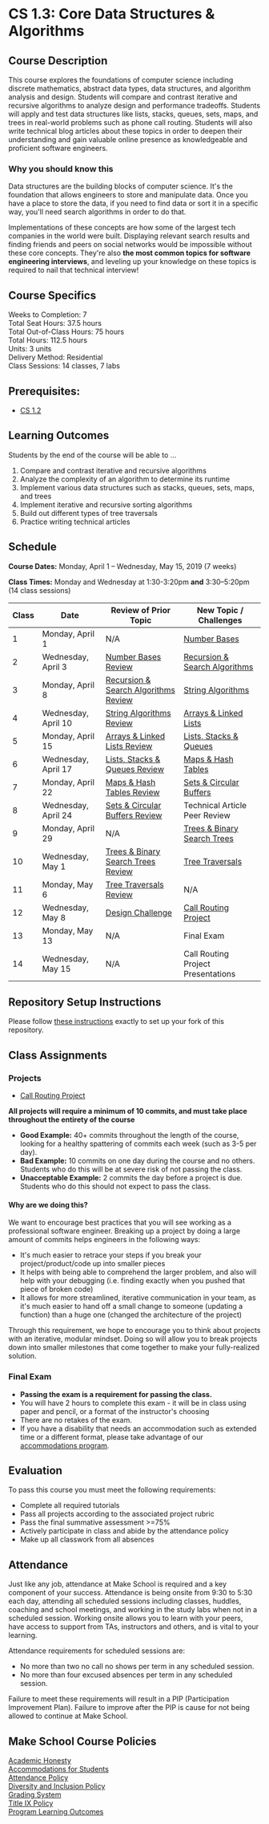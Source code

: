 # CS 1.3: Core Data Structures & Algorithms

## Course Description

This course explores the foundations of computer science including discrete mathematics, abstract data types, data structures, and algorithm analysis and design. Students will compare and contrast iterative and recursive algorithms to analyze design and performance tradeoffs. Students will apply and test data structures like lists, stacks, queues, sets, maps, and trees in real-world problems such as phone call routing. Students will also write technical blog articles about these topics in order to deepen their understanding and gain valuable online presence as knowledgeable and proficient software engineers.

### Why you should know this
Data structures are the building blocks of computer science. It's the foundation that allows engineers to store and manipulate data. Once you have a place to store the data, if you need to find data or sort it in a specific way, you'll need search algorithms in order to do that.

Implementations of these concepts are how some of the largest tech companies in the world were built. Displaying relevant search results and finding friends and peers on social networks would be impossible without these core concepts. They're also **the most common topics for software engineering interviews**, and leveling up your knowledge on these topics is required to nail that technical interview!

## Course Specifics

Weeks to Completion:  7 <br>
Total Seat Hours:  37.5 hours <br>
Total Out-of-Class Hours: 75 hours <br>
Total Hours: 112.5 hours <br>
Units:  3 units <br>
Delivery Method:  Residential <br>
Class Sessions:  14 classes, 7 labs

## Prerequisites:  

- [CS 1.2](https://github.com/Make-School-Courses/CS-1.2-How-Data-Structures-Work)

## Learning Outcomes

Students by the end of the course will be able to ...

1. Compare and contrast iterative and recursive algorithms
1. Analyze the complexity of an algorithm to determine its runtime
1. Implement various data structures such as stacks, queues, sets, maps, and trees
1. Implement iterative and recursive sorting algorithms
1. Build out different types of tree traversals
1. Practice writing technical articles

## Schedule


**Course Dates:** Monday, April 1 – Wednesday, May 15, 2019 (7 weeks)

**Class Times:** Monday and Wednesday at 1:30-3:20pm **and** 3:30–5:20pm (14 class sessions)

| Class | Date                | Review of Prior Topic                                                                                         | New Topic / Challenges                              |
|-------|---------------------|---------------------------------------------------------------------------------------------------------------|-----------------------------------------------------|
| 1     | Monday, April 1     | N/A                                                                                                           | [Number Bases](lessons/class01.md)                  |
| 2     | Wednesday, April 3  | [Number Bases Review](lessons/class01.md#code-review-in-pairs-25-min)                                         | [Recursion & Search Algorithms](lessons/class02.md) |
| 3     | Monday, April 8     | [Recursion & Search Algorithms Review](lessons/class02.md#code-review--presentations-80-min)                  | [String Algorithms](lessons/class03.md)             |
| 4     | Wednesday, April 10 | [String Algorithms Review](lessons/class03.md#code-review--presentations-80-min)                              | [Arrays & Linked Lists](lessons/class04.md)         |
| 5     | Monday, April 15    | [Arrays & Linked Lists Review](lessons/class04.md)                                                            | [Lists, Stacks & Queues](lessons/class05.md)        |
| 6     | Wednesday, April 17 | [Lists, Stacks & Queues Review](lessons/class05.md#activity---stacks-and-queues-worksheet---overview--15-min) | [Maps & Hash Tables](lessons/class06.md)            |
| 7     | Monday, April 22    | [Maps & Hash Tables Review](lessons/class06.md#activity---drawing-a-hashtable--35-min)                        | [Sets & Circular Buffers](lessons/class07.md)       |
| 8     | Wednesday, April 24 | [Sets & Circular Buffers Review](lessons/class07.md)                                                          | Technical Article Peer Review                       |
| 9     | Monday, April 29    | N/A                                                                                                           | [Trees & Binary Search Trees](lessons/class08.md)   |
| 10    | Wednesday, May 1    | [Trees & Binary Search Trees Review](lessons/class08.md)                                                      | [Tree Traversals](lessons/class09.md)               |
| 11    | Monday, May 6       | [Tree Traversals Review](lessons/class09.md#code-review-80-min)                                               | N/A                                                 |
| 12    | Wednesday, May 8    | [Design Challenge](lessons/design-challenge.md)                                                               | [Call Routing Project](project/README.md)           |
| 13    | Monday, May 13      | N/A                                                                                                           | Final Exam                                          |
| 14    | Wednesday, May 15   | N/A                                                                                                           | Call Routing Project Presentations                  |


## Repository Setup Instructions

Please follow [these instructions](Setup.md) exactly to set up your fork of this repository.


## Class Assignments

### Projects

- [Call Routing Project](project/README.md)

**All projects will require a minimum of 10 commits, and must take place throughout the entirety of the course**

- **Good Example:** 40+ commits throughout the length of the course, looking for a healthy spattering of commits each week (such as 3-5 per day).
- **Bad Example:** 10 commits on one day during the course and no others. Students who do this will be at severe risk of not passing the class.
- **Unacceptable Example:** 2 commits the day before a project is due. Students who do this should not expect to pass the class.

#### Why are we doing this?

We want to encourage best practices that you will see working as a professional software engineer. Breaking up a project by doing a large amount of commits helps engineers in the following ways:

- It's much easier to retrace your steps if you break your project/product/code up into smaller pieces
- It helps with being able to comprehend the larger problem, and also will help with your debugging (i.e. finding exactly when you pushed that piece of broken code)
- It allows for more streamlined, iterative communication in your team, as it's much easier to hand off a small change to someone (updating a function) than a huge one (changed the architecture of the project)

Through this requirement, we hope to encourage you to think about projects with an iterative, modular mindset. Doing so will allow you to break projects down into smaller milestones that come together to make your fully-realized solution.

### Final Exam

- **Passing the exam is a requirement for passing the class.**
- You will have 2 hours to complete this exam - it will be in class using paper and pencil, or a format of the instructor's choosing
- There are no retakes of the exam.
- If you have a disability that needs an accommodation such as extended time or a different format, please take advantage of our [accommodations program](make.sc/disability-policy).

## Evaluation

To pass this course you must meet the following requirements:

- Complete all required tutorials
- Pass all projects according to the associated project rubric
- Pass the final summative assessment >=75%
- Actively participate in class and abide by the attendance policy
- Make up all classwork from all absences

## Attendance
Just like any job, attendance at Make School is required and a key component of your success. Attendance is being onsite from 9:30 to 5:30 each day, attending all scheduled sessions including classes, huddles, coaching and school meetings, and working in the study labs when not in a scheduled session. Working onsite allows you to learn with your peers, have access to support from TAs, instructors and others, and is vital to your learning.

Attendance requirements for scheduled sessions are:
- No more than two no call no shows per term in any scheduled session.
- No more than four excused absences per term in any scheduled session.

Failure to meet these requirements will result in a PIP (Participation Improvement Plan).  Failure to improve after the PIP is cause for not being allowed to continue at Make School.


## Make School Course Policies

[Academic Honesty](https://make.sc/academic-honesty)<br>
[Accommodations for Students](https://make.sc/accommodations-for-students)<br>
[Attendance Policy](https://make.sc/attendance-policy)  
[Diversity and Inclusion Policy](https://make.sc/diversity-and-inclusion-policy)<br>
[Grading System](https://make.sc/grading-system)
<br>
[Title IX Policy](https://make.sc/title-ix-policy)<br>
[Program Learning Outcomes](https://make.sc/program-learning-outcomes)
